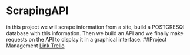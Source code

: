 # ScrapingAPI
in this project we will scrape information from a site, build a POSTGRESQl database with this information. Then we build an API and we finally make requests on the API to display it in a graphical interface.
##Project Management
[Link Trello](https://trello.com/b/cZSIrEWs/conduite-de-projet)

